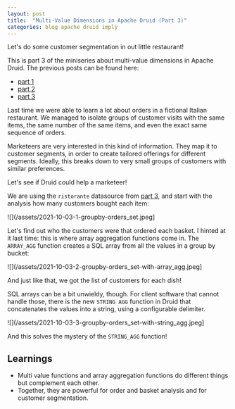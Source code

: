 ```yaml
---
layout: post
title:  "Multi-Value Dimensions in Apache Druid (Part 3)"
categories: blog apache druid imply
---
```


Let's do some customer segmentation in out little restaurant!

This is part 3 of the miniseries about multi-value dimensions in Apache Druid. The previous posts can be found here:
- [part 1](/2021/08/07/multivalue-dimensions-in-apache-druid-part-1/)
- [part 2](/2021/08/29/multivalue-dimensions-in-apache-druid-part-2/)
- [part 3](/2021/09/25/multivalue-dimensions-in-apache-druid-part-3/)

Last time we were able to learn a lot about orders in a fictional Italian restaurant. We managed to isolate groups of customer visits with the same items, the same number of the same items, and even the exact same sequence of orders.

Marketeers are very interested in this kind of information. They map it to customer segments, in order to create tailored offerings for different segments. Ideally, this breaks down to very small groups of customers with similar preferences.

Let's see if Druid could help a marketeer!

We are using the `ristorante` datasource from [part 3](/2021/09/25/multivalue-dimensions-in-apache-druid-part-3/), and start with the analysis how many customers bought each item:

![](/assets/2021-10-03-1-groupby-orders_set.jpeg]

Let's find out who the customers were that ordered each basket. I hinted at it last time: this is where array aggregation functions come in. The `ARRAY_AGG` function creates a SQL array from all the values in a group by bucket:

![](/assets/2021-10-03-2-groupby-orders_set-with-array_agg.jpeg]

And just like that, we got the list of customers for each dish!

SQL arrays can be a bit unwieldy, though. For client software that cannot handle those, there is the new `STRING AGG` function in Druid that concatenates the values into a string, using a configurable delimiter.

![](/assets/2021-10-03-3-groupby-orders_set-with-string_agg.jpeg]

And this solves the mystery of the `STRING_AGG` function!

## Learnings

- Multi value functions and array aggregation functions do different things but complement each other.
- Together, they are powerful for order and basket analysis and for customer segmentation.
